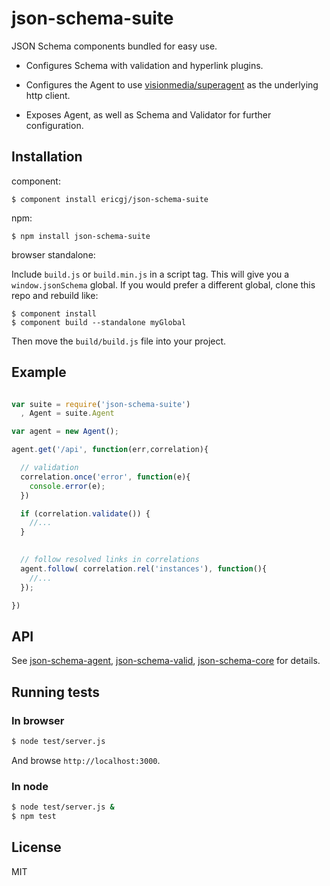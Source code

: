 
# json-schema-suite

  JSON Schema components bundled for easy use.

  - Configures Schema with validation and hyperlink plugins.
  
  - Configures the Agent to use [visionmedia/superagent][superagent] as the
    underlying http client.

  - Exposes Agent, as well as Schema and Validator for further configuration.


## Installation

component:

    $ component install ericgj/json-schema-suite

npm:

    $ npm install json-schema-suite

browser standalone:

  Include `build.js` or `build.min.js` in a script tag.
  This will give you a `window.jsonSchema` global.
  If you would prefer a different global, clone this repo and rebuild like:

    $ component install
    $ component build --standalone myGlobal

  Then move the `build/build.js` file into your project.


## Example

  ```javascript

  var suite = require('json-schema-suite')
    , Agent = suite.Agent

  var agent = new Agent();

  agent.get('/api', function(err,correlation){

    // validation
    correlation.once('error', function(e){
      console.error(e);
    })

    if (correlation.validate()) {
      //...
    }

    
    // follow resolved links in correlations
    agent.follow( correlation.rel('instances'), function(){
      //...
    });

  })


  ```

## API

See [json-schema-agent][agent], [json-schema-valid][valid],
[json-schema-core][core] for details.

## Running tests

### In browser

  ```sh
  $ node test/server.js
  ```
  And browse `http://localhost:3000`.

### In node

  ```sh
  $ node test/server.js &
  $ npm test
  ```

## License

  MIT


[agent]: https://github.com/ericgj/json-schema-agent
[valid]: https://github.com/ericgj/json-schema-valid
[core]: https://github.com/ericgj/json-schema-core
[superagent]: https://github.com/visionmedia/superagent

